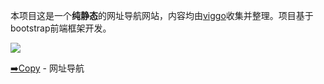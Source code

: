 
本项目这是一个**纯静态**的网址导航网站，内容均由[viggo](http://viggoz.com)收集并整理。项目基于bootstrap前端框架开发。


![](http://www.webstack.cc/assets/images/preview.gif)



[➡️Copy](https://5mei.github.io/1/cn/index.html) - 网址导航
